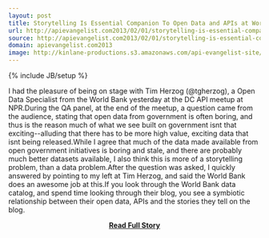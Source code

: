 ```yaml
---
layout: post
title: Storytelling Is Essential Companion To Open Data and APIs at World Bank
url: http://apievangelist.com2013/02/01/storytelling-is-essential-companion-to-open-data-and-apis-at-world-bank/
source: http://apievangelist.com2013/02/01/storytelling-is-essential-companion-to-open-data-and-apis-at-world-bank/
domain: apievangelist.com2013
image: http://kinlane-productions.s3.amazonaws.com/api-evangelist-site/blog/The-World-Bank-Logo.png
---
```

{% include JB/setup %}<p>I had the pleasure of being on stage with Tim Herzog (@tgherzog), a Open Data Specialist from the World Bank yesterday at the DC API meetup at NPR.During the QA panel, at the end of the meetup, a question came from the audience, stating that open data from government is often boring, and thus is the reason much of what we see built on government isnt that exciting--alluding that there has to be more high value, exciting data that isnt being released.While I agree that much of the data made available from open government initiatives is boring and stale, and there are probably much better datasets available, I also think this is more of a storytelling problem, than a data problem.After the question was asked, I quickly answered by pointing to my left at Tim Herzog, and said the World Bank does an awesome job at this.If you look through the World Bank data catalog, and spend time looking through their blog, you see a symbiotic relationship between their open data, APIs and the stories they tell on the blog.</p>
<center><p><a href="http://apievangelist.com2013/02/01/storytelling-is-essential-companion-to-open-data-and-apis-at-world-bank/" style='padding:25px; font-sze:18px; font-weight: bold;'>Read Full Story</a></p></center>
